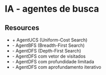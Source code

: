 # IA - agentes de busca

## Resources

- \+ AgentUCS (Uniform-Cost Search)
- \- AgentBFS (Breadth-First Search)
- \- AgentDFS (Depth-First Search)
- \- AgentDFS com vetor de visitados
- \- AgentDFS com profundidade limitada
- \- AgentDFS com aprofundamento iterativo
